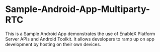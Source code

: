 # Sample-Android-App-Multiparty-RTC
This is a Sample Android App demonstrates the use of EnableX Platform Server APIs and Android Toolkit. It allows developers to ramp up on app development by hosting on their own devices. 
